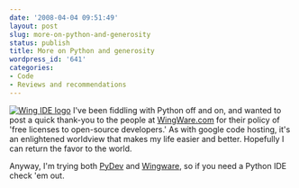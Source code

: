 ```yaml
---
date: '2008-04-04 09:51:49'
layout: post
slug: more-on-python-and-generosity
status: publish
title: More on Python and generosity
wordpress_id: '641'
categories:
- Code
- Reviews and recommendations
---
```


[![Wing IDE logo](http://www.phfactor.net/wp-pics/coded_w_wing_large.png)](http://www.wingware.com/) I've been fiddling with Python off and on, and wanted to post a quick thank-you to the people at [WingWare.com](http://wingware.com/) for their policy of 'free licenses to open-source developers.' As with google code hosting, it's an enlightened worldview that makes my life easier and better. Hopefully I can return the favor to the world.



Anyway, I'm trying both [PyDev](http://pydev.sourceforge.net/) and [Wingware](http://www.wingware.com/), so if you need a Python IDE check 'em out.
